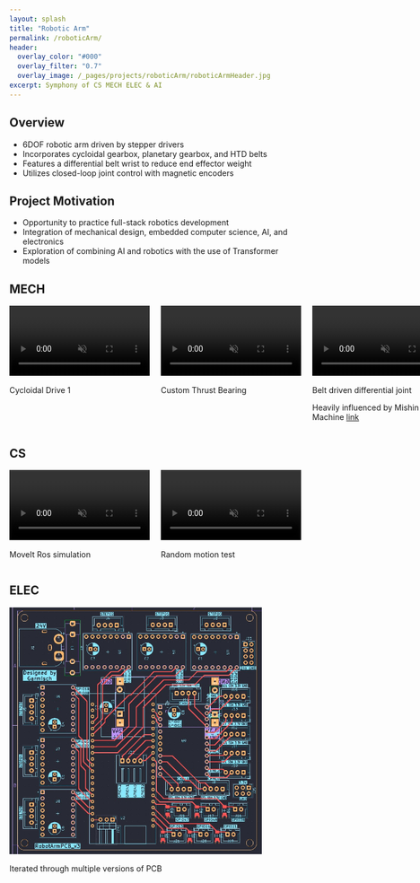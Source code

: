 ```yaml
---
layout: splash
title: "Robotic Arm"
permalink: /roboticArm/
header:
  overlay_color: "#000"
  overlay_filter: "0.7"
  overlay_image: /_pages/projects/roboticArm/roboticArmHeader.jpg
excerpt: Symphony of CS MECH ELEC & AI 
---
```


## Overview
- 6DOF robotic arm driven by stepper drivers
- Incorporates cycloidal gearbox, planetary gearbox, and HTD belts
- Features a differential belt wrist to reduce end effector weight
- Utilizes closed-loop joint control with magnetic encoders

## Project Motivation
- Opportunity to practice full-stack robotics development
- Integration of mechanical design, embedded computer science, AI, and electronics
- Exploration of combining AI and robotics with the use of Transformer models

## MECH
<div style="display: flex; align-items: flex-start;">
  <div style="margin-right: 20px;">
    <video autoplay muted loop style="max-width: 250px">
      <source src="/_pages/projects/roboticArm/roboticArm_CycloidalDrive.mp4" type="video/mp4">
    </video>
    <p>Cycloidal Drive 1</p>
  </div>
  <div style="margin-right: 20px; max-width: 250px">
    <video autoplay muted loop style="max-width: 250px">
      <source src="/_pages/projects/roboticArm/roboticArm_thrustBearing_01.mp4" type="video/mp4">
    </video>
    <p>Custom Thrust Bearing</p>
  </div>
  <div style="margin-right: 20px; max-width: 250px">
    <video autoplay muted loop style="max-width: 250px">
      <source src="/_pages/projects/roboticArm/roboticArm_DOF0405_MECH.mp4" type="video/mp4">
    </video>
    <p>Belt driven differential joint</p>
    <p>Heavily influenced by Mishin Machine <a href="https://www.youtube.com/watch?v=jgyOXb1IKqw&list=PLfLlepaYmO2DNpGID9dzKq6MJUIjV4Q5L&index=1">link</a></p>
  </div>
</div>

## CS
<div style="display: flex; align-items: flex-start;">
  <div style="margin-right: 20px; max-width: 450px">
    <video autoplay muted loop style="max-width: 250px">
      <source src="/_pages/projects/roboticArm/roboticArm_COMP_MoveitRos.mp4" type="video/mp4">
    </video>
    <p>MoveIt Ros simulation</p>
  </div>
  <div style="margin-right: 20px; max-width: 450px">
    <video autoplay muted loop style="max-width: 250px">
      <source src="/_pages/projects/roboticArm/roboticArm_COMP_FullRun.mp4" type="video/mp4">
    </video>
    <p>Random motion test</p>
  </div>
</div>

## ELEC
<div style="display: flex; align-items: flex-start;">
  <div style="margin-right: 20px; max-width: 450px">
    <img src="/_pages/projects/roboticArm/roboticArm_PCB.jpg" width="450px" height="auto">
    <p>Iterated through multiple versions of PCB</p>
  </div>
</div>

